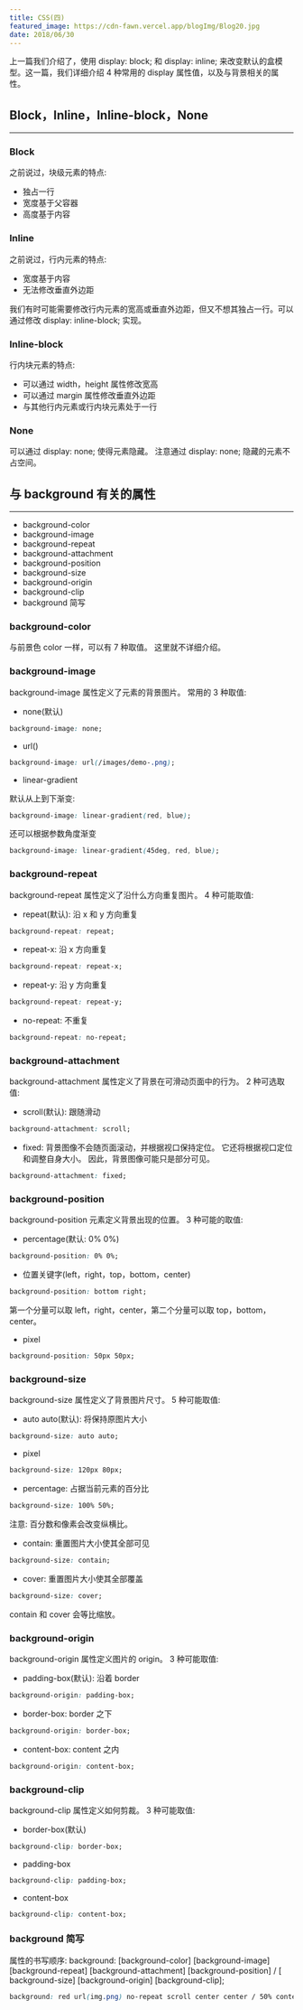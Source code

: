 ```yaml
---
title: CSS(四)
featured_image: https://cdn-fawn.vercel.app/blogImg/Blog20.jpg
date: 2018/06/30
---
```


上一篇我们介绍了，使用 display: block; 和 display: inline; 来改变默认的盒模型。这一篇，我们详细介绍 4 种常用的 display 属性值，以及与背景相关的属性。

## Block，Inline，Inline-block，None
***  
### Block
之前说过，块级元素的特点: 
- 独占一行
- 宽度基于父容器
- 高度基于内容

### Inline
之前说过，行内元素的特点: 
- 宽度基于内容
- 无法修改垂直外边距

我们有时可能需要修改行内元素的宽高或垂直外边距，但又不想其独占一行。可以通过修改 display: inline-block; 实现。

### Inline-block
行内块元素的特点: 
- 可以通过 width，height 属性修改宽高
- 可以通过 margin 属性修改垂直外边距
- 与其他行内元素或行内块元素处于一行

### None
可以通过 display: none; 使得元素隐藏。
注意通过 display: none; 隐藏的元素不占空间。

## 与 background 有关的属性
***  
- background-color
- background-image
- background-repeat
- background-attachment
- background-position
- background-size
- background-origin
- background-clip
- background 简写

### background-color
与前景色 color 一样，可以有 7 种取值。
这里就不详细介绍。

### background-image
background-image 属性定义了元素的背景图片。
常用的 3 种取值: 
- none(默认)

``` CSS
background-image: none;
```
- url()

``` CSS
background-image: url(/images/demo-.png);
```
- linear-gradient

默认从上到下渐变: 
``` CSS
background-image: linear-gradient(red, blue);
```
还可以根据参数角度渐变
``` CSS
background-image: linear-gradient(45deg, red, blue);
```

### background-repeat
background-repeat 属性定义了沿什么方向重复图片。
4 种可能取值: 
- repeat(默认): 沿 x 和 y 方向重复

``` CSS
background-repeat: repeat;
```
- repeat-x: 沿 x 方向重复

``` CSS
background-repeat: repeat-x;
```

- repeat-y: 沿 y 方向重复

``` CSS
background-repeat: repeat-y;
```

- no-repeat: 不重复

``` CSS
background-repeat: no-repeat;
```

### background-attachment
background-attachment 属性定义了背景在可滑动页面中的行为。
2 种可选取值: 
- scroll(默认): 跟随滑动

``` CSS
background-attachment: scroll;
```

- fixed: 背景图像不会随页面滚动，并根据视口保持定位。 它还将根据视口定位和调整自身大小。 因此，背景图像可能只是部分可见。

``` CSS
background-attachment: fixed;
```

### background-position
background-position 元素定义背景出现的位置。
3 种可能的取值: 
- percentage(默认: 0% 0%)

``` CSS
background-position: 0% 0%;
```

- 位置关键字(left，right，top，bottom，center)

``` CSS
background-position: bottom right;
```
第一个分量可以取 left，right，center，第二个分量可以取  top，bottom，center。

- pixel

``` CSS
background-position: 50px 50px;
```

### background-size
background-size 属性定义了背景图片尺寸。
5 种可能取值: 
- auto auto(默认): 将保持原图片大小

``` CSS
background-size: auto auto;
```
- pixel

``` CSS
background-size: 120px 80px;
```

- percentage: 占据当前元素的百分比

``` CSS
background-size: 100% 50%;
```
注意: 百分数和像素会改变纵横比。

- contain: 重置图片大小使其全部可见

``` CSS
background-size: contain;
```

- cover: 重置图片大小使其全部覆盖

``` CSS
background-size: cover;
```
contain 和 cover 会等比缩放。

### background-origin
background-origin 属性定义图片的 origin。
3 种可能取值: 
- padding-box(默认): 沿着 border

``` CSS
background-origin: padding-box;
```

- border-box: border 之下

``` CSS
background-origin: border-box;
```

- content-box: content 之内

``` CSS
background-origin: content-box;
```

### background-clip
background-clip 属性定义如何剪裁。
3 种可能取值: 
- border-box(默认)

``` CSS
background-clip: border-box;
```
- padding-box

``` CSS
background-clip: padding-box;
```
- content-box

``` CSS
background-clip: content-box;
```

### background 简写
属性的书写顺序: 
background: [background-color] [background-image] [background-repeat] [background-attachment] [background-position] / [ background-size] [background-origin] [background-clip];
``` CSS
background: red url(img.png) no-repeat scroll center center / 50% content-box content-box;
```